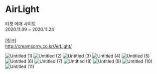 # AirLight
티켓 에매 사이트 <br>
2020.11.09 ~ 2020.11.24
 <br> <br>
[링크] <br>
http://creamsorry.co.kr/AirLight/

![Untitled (1)](https://github.com/crimsorry/AirLight/assets/31988854/7f5c4bb5-091e-4ed8-a68d-784bc79df2f9)
![Untitled (2)](https://github.com/crimsorry/AirLight/assets/31988854/f3baa647-7fdd-4892-a1b9-5b553f1544a5)
![Untitled (3)](https://github.com/crimsorry/AirLight/assets/31988854/e3b6d175-e45a-4f3b-9c2d-86f5dc71b865)
![Untitled (4)](https://github.com/crimsorry/AirLight/assets/31988854/e835134a-2b70-40d9-98ee-92b6edcca437)
![Untitled (5)](https://github.com/crimsorry/AirLight/assets/31988854/6f50e138-6557-4150-9e10-96a92c1e2e85)
![Untitled (6)](https://github.com/crimsorry/AirLight/assets/31988854/08e0d1dd-be76-4fe2-b7eb-0f57a73b1c0b)
![Untitled (7)](https://github.com/crimsorry/AirLight/assets/31988854/15d527ea-02f7-46d9-93a2-63cce3567557)
![Untitled (8)](https://github.com/crimsorry/AirLight/assets/31988854/fb4dc5c2-8a85-477d-a41c-700ae24ff720)
![Untitled (9)](https://github.com/crimsorry/AirLight/assets/31988854/bac41974-2712-40bf-b601-2d4b6be0c366)
![Untitled (10)](https://github.com/crimsorry/AirLight/assets/31988854/82eec20c-7c98-4312-8044-6f10dddfa79b)
![Untitled (11)](https://github.com/crimsorry/AirLight/assets/31988854/3d40bf57-be69-4593-af81-601d3b5d9672)
